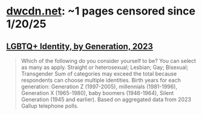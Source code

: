 



# [dwcdn.net](dwcdn.net): ~1 pages censored since 1/20/25

## [LGBTQ+ Identity, by Generation, 2023](https://datawrapper.dwcdn.net/B9o4X/4/)


> Which of the following do you consider yourself to be? You can select as many as apply. Straight or heterosexual; Lesbian; Gay; Bisexual; Transgender Sum of categories may exceed the total because respondents can choose multiple identities. Birth years for each generation: Generation Z (1997-2005), millennials (1981-1996), Generation X (1965-1980), baby boomers (1946-1964), Silent Generation (1945 and earlier). Based on aggregated data from 2023 Gallup telephone polls.